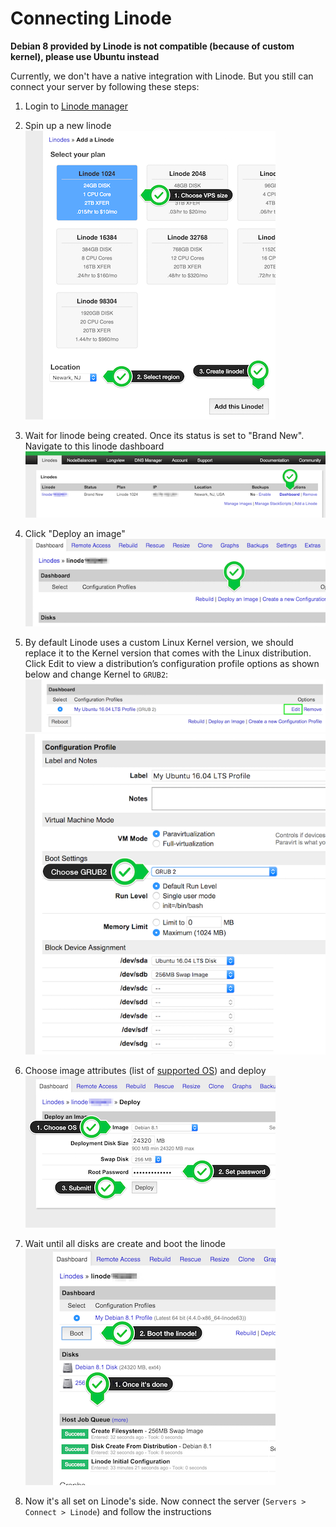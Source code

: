 # Connecting Linode

**Debian 8 provided by Linode is not compatible (because of custom kernel), please use Ubuntu instead**

Currently, we don't have a native integration with Linode. But you still can connect your server by following these steps: 

1. Login to <a href="https://manager.linode.com/" target="_blank">Linode manager</a> 

2. Spin up a new linode
<br>![](_images/linode-add-new.png)

3. Wait for linode being created. Once its status is set to "Brand New". Navigate to this linode dashboard
<br>![](_images/linodes.png)

4. Click "Deploy an image"
<br>![](_images/linode-deploy-image.png)

5. By default Linode uses a custom Linux Kernel version, we should replace it to the Kernel version that comes with the Linux distribution. Click Edit to view a distribution’s configuration profile options as shown below and change Kernel to `GRUB2`:
<br>![](_images/linode-image-edit.png)
<br>![](_images/linode-kernel.png)

6. Choose image attributes (list of [supported OS](../supported-os.md)) and deploy
<br>![](_images/linode-image-attributes.png)

7. Wait until all disks are create and boot the linode
<br>![](_images/linode-boot.png)

8. Now it's all set on Linode's side. Now connect the server (`Servers > Connect > Linode`) and follow the instructions